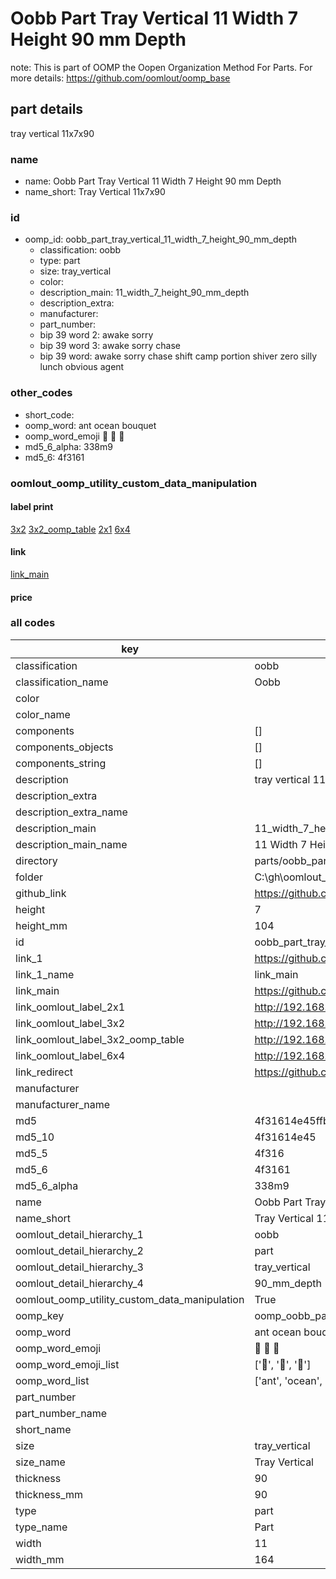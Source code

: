 # Oobb Part Tray Vertical 11 Width 7 Height 90 mm Depth  

note: This is part of OOMP the Oopen Organization Method For Parts. For more details: https://github.com/oomlout/oomp_base

##  part details
  



tray vertical 11x7x90



### name
* name: Oobb Part Tray Vertical 11 Width 7 Height 90 mm Depth
* name_short: Tray Vertical 11x7x90 
### id
* oomp_id: oobb_part_tray_vertical_11_width_7_height_90_mm_depth
  * classification: oobb
  * type: part
  * size: tray_vertical
  * color: 
  * description_main: 11_width_7_height_90_mm_depth
  * description_extra: 
  * manufacturer: 
  * part_number: 
  * bip 39 word 2: awake sorry
  * bip 39 word 3: awake sorry chase
  * bip 39 word: awake sorry chase shift camp portion shiver zero silly lunch obvious agent

### other_codes
* short_code: 
* oomp_word: ant ocean bouquet
* oomp_word_emoji :ant: :ocean: :bouquet:
* md5_6_alpha: 338m9
* md5_6: 4f3161






### oomlout_oomp_utility_custom_data_manipulation
#### label print
[3x2](http://192.168.1.245:1112/?label=oomp%20338m9)
[3x2_oomp_table](http://192.168.1.108:1112/?label=oomp%20338m9)
[2x1](http://192.168.1.242:1112/?label=oomp%20338m9)
[6x4](http://192.168.1.55:1112/?label=oomp%20338m9)    

#### link

[link_main](https://github.com/oomlout/oomlout_oobb_version_4_generated_parts/tree/main/navigation_oomp/oobb/part/tray_vertical/11_width_7_height_90_mm_depth/part)                              

#### price







### all codes 
| key | value |  
| --- | --- |  
| classification | oobb |  
| classification_name | Oobb |  
| color |  |  
| color_name |  |  
| components | [] |  
| components_objects | [] |  
| components_string | [] |  
| description | tray vertical 11x7x90 |  
| description_extra |  |  
| description_extra_name |  |  
| description_main | 11_width_7_height_90_mm_depth |  
| description_main_name | 11 Width 7 Height 90 mm Depth |  
| directory | parts/oobb_part_tray_vertical_11_width_7_height_90_mm_depth |  
| folder | C:\gh\oomlout_oobb_version_4_generated_parts\parts\oobb_part_tray_vertical_11_width_7_height_90_mm_depth |  
| github_link | https://github.com/oomlout/oomlout_oomp_part_src/tree/main/parts/oobb_part_tray_vertical_11_width_7_height_90_mm_depth |  
| height | 7 |  
| height_mm | 104 |  
| id | oobb_part_tray_vertical_11_width_7_height_90_mm_depth |  
| link_1 | https://github.com/oomlout/oomlout_oobb_version_4_generated_parts/tree/main/navigation_oomp/oobb/part/tray_vertical/11_width_7_height_90_mm_depth/part |  
| link_1_name | link_main |  
| link_main | https://github.com/oomlout/oomlout_oobb_version_4_generated_parts/tree/main/navigation_oomp/oobb/part/tray_vertical/11_width_7_height_90_mm_depth/part |  
| link_oomlout_label_2x1 | http://192.168.1.242:1112/?label=oomp%20338m9 |  
| link_oomlout_label_3x2 | http://192.168.1.245:1112/?label=oomp%20338m9 |  
| link_oomlout_label_3x2_oomp_table | http://192.168.1.108:1112/?label=oomp%20338m9 |  
| link_oomlout_label_6x4 | http://192.168.1.55:1112/?label=oomp%20338m9 |  
| link_redirect | https://github.com/oomlout/oomlout_oobb_version_4_generated_parts/tree/main/parts/oobb_tray_vertical_11_07_90 |  
| manufacturer |  |  
| manufacturer_name |  |  
| md5 | 4f31614e45ffb8c6a1106c5c4d73d881 |  
| md5_10 | 4f31614e45 |  
| md5_5 | 4f316 |  
| md5_6 | 4f3161 |  
| md5_6_alpha | 338m9 |  
| name | Oobb Part Tray Vertical 11 Width 7 Height 90 mm Depth |  
| name_short | Tray Vertical 11x7x90  |  
| oomlout_detail_hierarchy_1 | oobb |  
| oomlout_detail_hierarchy_2 | part |  
| oomlout_detail_hierarchy_3 | tray_vertical |  
| oomlout_detail_hierarchy_4 | 90_mm_depth |  
| oomlout_oomp_utility_custom_data_manipulation | True |  
| oomp_key | oomp_oobb_part_tray_vertical_11_width_7_height_90_mm_depth |  
| oomp_word | ant ocean bouquet |  
| oomp_word_emoji | :ant: :ocean: :bouquet: |  
| oomp_word_emoji_list | [':ant:', ':ocean:', ':bouquet:'] |  
| oomp_word_list | ['ant', 'ocean', 'bouquet'] |  
| part_number |  |  
| part_number_name |  |  
| short_name |  |  
| size | tray_vertical |  
| size_name | Tray Vertical |  
| thickness | 90 |  
| thickness_mm | 90 |  
| type | part |  
| type_name | Part |  
| width | 11 |  
| width_mm | 164 |  
